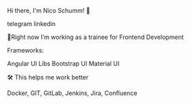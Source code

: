 Hi there, I'm Nico Schumm! 👋

telegram linkedin

🌱Right now I’m working as a trainee for Frontend Development

Frameworks:

Angular UI Libs Bootstrap UI Material UI

🛠 This helps me work better

Docker, GIT, GitLab, Jenkins, Jira, Confluence



